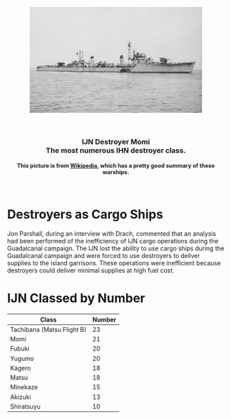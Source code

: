 <p align="center">
  <img src="Images/1280px-Momi_II.jpg" width="400" >
</p>
<br>
<h3 align=center>IJN Destroyer Momi<br>The most numerous IHN destroyer class.</h2>
<h4 align=center style="font-size:0.8rem">This picture is from <a href="hhttps://en.wikipedia.org/wiki/Matsu-class_destroyer#/media/File:Momi_II.jpg">Wikipedia</a>, which has a pretty good summary of these warships.</h3>
<br>

# Destroyers as Cargo Ships

Jon Parshall, during an interview with Drach, commented that an analysis had been performed of the inefficiency of IJN cargo operations during the Guadalcanal campaign. The IJN lost the ability to use cargo ships during the Guadalcanal campaign and were forced to use destroyers to deliver supplies to the island garrisons. These operations were inefficient because destroyers could deliver minimal supplies at high fuel cost.

# IJN Classed by Number

| Class                      | Number |
| -------------------------- | ------ |
| Tachibana (Matsu Flight B) | 23     |
| Momi                       | 21     |
| Fubuki                     | 20     |
| Yugumo                     | 20     |
| Kagero                     | 18     |
| Matsu                      | 18     |
| Minekaze                   | 15     |
| Akizuki                    | 13     |
| Shiratsuyu                 | 10     |
